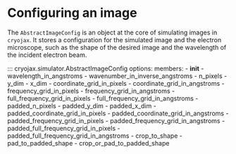 # Configuring an image

The `AbstractImageConfig` is an object at the core of simulating images in `cryojax`. It stores a configuration for the simulated image and the electron microscope, such as the shape of the desired image and the wavelength of the incident electron beam.

::: cryojax.simulator.AbstractImageConfig
        options:
            members:
                - __init__
                - wavelength_in_angstroms
                - wavenumber_in_inverse_angstroms
                - n_pixels
                - y_dim
                - x_dim
                - coordinate_grid_in_pixels
                - coordinate_grid_in_angstroms
                - frequency_grid_in_pixels
                - frequency_grid_in_angstroms
                - full_frequency_grid_in_pixels
                - full_frequency_grid_in_angstroms
                - padded_n_pixels
                - padded_y_dim
                - padded_x_dim
                - padded_coordinate_grid_in_pixels
                - padded_coordinate_grid_in_angstroms
                - padded_frequency_grid_in_pixels
                - padded_frequency_grid_in_angstroms
                - padded_full_frequency_grid_in_pixels
                - padded_full_frequency_grid_in_angstroms
                - crop_to_shape
                - pad_to_padded_shape
                - crop_or_pad_to_padded_shape

